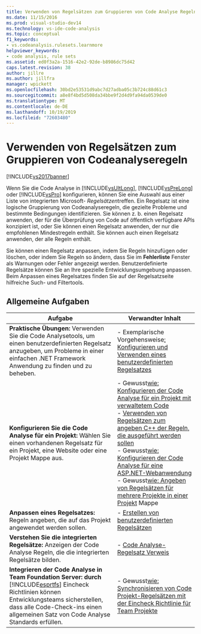 ```yaml
---
title: Verwenden von Regelsätzen zum Gruppieren von Code Analyse Regeln | Microsoft-Dokumentation
ms.date: 11/15/2016
ms.prod: visual-studio-dev14
ms.technology: vs-ide-code-analysis
ms.topic: conceptual
f1_keywords:
- vs.codeanalysis.rulesets.learnmore
helpviewer_keywords:
- code analysis, rule sets
ms.assetid: ed0f3a2a-1516-42e2-92de-b8986dc75d42
caps.latest.revision: 38
author: jillre
ms.author: jillfra
manager: wpickett
ms.openlocfilehash: 30bd2e53531d9abc7d27adba05c3b724c88d61c3
ms.sourcegitcommit: a8e8f4bd5d508da34bbe9f2d4d9fa94da0539de0
ms.translationtype: MT
ms.contentlocale: de-DE
ms.lasthandoff: 10/19/2019
ms.locfileid: "72603480"
---
```

# <a name="using-rule-sets-to-group-code-analysis-rules"></a>Verwenden von Regelsätzen zum Gruppieren von Codeanalyseregeln
[!INCLUDE[vs2017banner](../includes/vs2017banner.md)]

Wenn Sie die Code Analyse in [!INCLUDE[vsUltLong](../includes/vsultlong-md.md)], [!INCLUDE[vsPreLong](../includes/vsprelong-md.md)] oder [!INCLUDE[vsPro](../includes/vspro-md.md)] konfigurieren, können Sie eine Auswahl aus einer Liste von integrierten Microsoft- *Regelsätzen*treffen. Ein Regelsatz ist eine logische Gruppierung von Codeanalyseregeln, die gezielte Probleme und bestimmte Bedingungen identifizieren. Sie können z. b. einen Regelsatz anwenden, der für die Überprüfung von Code auf öffentlich verfügbare APIs konzipiert ist, oder Sie können einen Regelsatz anwenden, der nur die empfohlenen Mindestregeln enthält. Sie können auch einen Regelsatz anwenden, der alle Regeln enthält.

 Sie können einen Regelsatz anpassen, indem Sie Regeln hinzufügen oder löschen, oder indem Sie Regeln so ändern, dass Sie im **Fehlerliste** Fenster als Warnungen oder Fehler angezeigt werden. Benutzerdefinierte Regelsätze können Sie an Ihre spezielle Entwicklungsumgebung anpassen. Beim Anpassen eines Regelsatzes finden Sie auf der Regelsatzseite hilfreiche Such- und Filtertools.

## <a name="common-tasks"></a>Allgemeine Aufgaben

|Aufgabe|Verwandter Inhalt|
|----------|---------------------|
|**Praktische Übungen:** Verwenden Sie die Code Analysetools, um einen benutzerdefinierten Regelsatz anzugeben, um Probleme in einer einfachen .NET Framework Anwendung zu finden und zu beheben.|-    Exemplarische Vorgehensweise[: Konfigurieren und Verwenden eines benutzerdefinierten Regelsatzes](../code-quality/walkthrough-configuring-and-using-a-custom-rule-set.md)|
|**Konfigurieren Sie die Code Analyse für ein Projekt:** Wählen Sie einen vorhandenen Regelsatz für ein Projekt, eine Website oder eine Projekt Mappe aus.|-    Gewusst[wie: Konfigurieren der Code Analyse für ein Projekt mit verwaltetem Code](../code-quality/how-to-configure-code-analysis-for-a-managed-code-project.md)<br />-   [Verwenden von Regelsätzen zum angeben C++ der Regeln, die ausgeführt werden sollen](../code-quality/using-rule-sets-to-specify-the-cpp-rules-to-run.md)<br />-    Gewusst[wie: Konfigurieren der Code Analyse für eine ASP.NET-Webanwendung](../code-quality/how-to-configure-code-analysis-for-an-aspnet-web-application.md)<br />-    Gewusst[wie: Angeben von Regelsätzen für mehrere Projekte in einer Projekt](../code-quality/how-to-specify-managed-code-rule-sets-for-multiple-projects-in-a-solution.md) Mappe|
|**Anpassen eines Regelsatzes:** Regeln angeben, die auf das Projekt angewendet werden sollen.|-   [Erstellen von benutzerdefinierten Regelsätzen](../code-quality/creating-custom-code-analysis-rule-sets.md)|
|**Verstehen Sie die integrierten Regelsätze:** Anzeigen der Code Analyse Regeln, die die integrierten Regelsätze bilden.|-   [Code Analyse-Regelsatz Verweis](../code-quality/code-analysis-rule-set-reference.md)|
|**Integrieren der Code Analyse in Team Foundation Server: durch** [!INCLUDE[esprtfs](../includes/esprtfs-md.md)] Eincheck Richtlinien können Entwicklungsteams sicherstellen, dass alle Code-Check-ins einen allgemeinen Satz von Code Analyse Standards erfüllen.|-    Gewusst[wie: Synchronisieren von Code Projekt-Regelsätzen mit der Eincheck Richtlinie für Team Projekte](../code-quality/how-to-synchronize-code-project-rule-sets-with-team-project-check-in-policy.md)|
